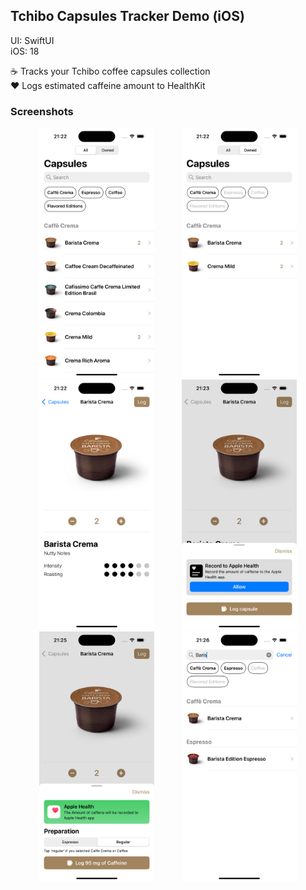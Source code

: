 ## Tchibo Capsules Tracker Demo (iOS)
UI: SwiftUI<br>
iOS: 18

☕️ Tracks your Tchibo coffee capsules collection<br>
❤️ Logs estimated caffeine amount to HealthKit

### Screenshots
<div align="center">
<img src="Screens/1.png" height="400" hspace="20" />
<img src="Screens/2.png" height="400" hspace="20"/>
<img src="Screens/3.png" height="400" hspace="20"/>
<img src="Screens/4.png" height="400" hspace="20" />
<img src="Screens/5.png" height="400" hspace="20"/>
<img src="Screens/6.png" height="400" hspace="20"/>
</div>
